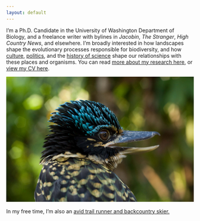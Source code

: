 ```yaml
---
layout: default
--- 
```


I’m a Ph.D. Candidate in the University of Washington Department of Biology,
and a freelance writer with bylines in *Jacobin*, *The Stranger*, *High Country News*, and elsewhere. 
I’m broadly interested in how landscapes shape the evolutionary processes responsible for 
biodiversity, and how [culture](), [politics](), and the [history of science](http://www.hypocritereader.com/59/mayr) shape our relationships 
with these places and organisms. You can read [more about my research here](research), or [view my CV here](cv). 

![](/images/melidora.jpg)

In my free time, I’m also an [avid trail runner and backcountry skier.](running) 